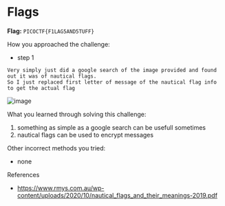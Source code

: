 # Flags

**Flag:** `PICOCTF{F1LAG5AND5TUFF}`

How you approached the challenge:

- step 1

```
Very simply just did a google search of the image provided and found out it was of nautical flags.
So I just replaced first letter of message of the nautical flag info to get the actual flag
```

![image](https://github.com/user-attachments/assets/6ee9cdb7-66b0-478c-85f5-c5bdce7ed4de)

What you learned through solving this challenge:

1. something as simple as a google search can be usefull sometimes
2. nautical flags can be used to encrypt messages

Other incorrect methods you tried:

- none

References

- https://www.rmys.com.au/wp-content/uploads/2020/10/nautical_flags_and_their_meanings-2019.pdf

